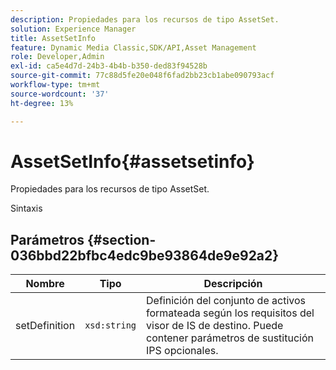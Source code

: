 ```yaml
---
description: Propiedades para los recursos de tipo AssetSet.
solution: Experience Manager
title: AssetSetInfo
feature: Dynamic Media Classic,SDK/API,Asset Management
role: Developer,Admin
exl-id: ca5e4d7d-24b3-4b4b-b350-ded83f94528b
source-git-commit: 77c88d5fe20e048f6fad2bb23cb1abe090793acf
workflow-type: tm+mt
source-wordcount: '37'
ht-degree: 13%

---
```


# AssetSetInfo{#assetsetinfo}

Propiedades para los recursos de tipo AssetSet.

Sintaxis

## Parámetros {#section-036bbd22bfbc4edc9be93864de9e92a2}

| Nombre | Tipo | Descripción |
|---|---|---|
| setDefinition | `xsd:string` | Definición del conjunto de activos formateada según los requisitos del visor de IS de destino. Puede contener parámetros de sustitución IPS opcionales. |
